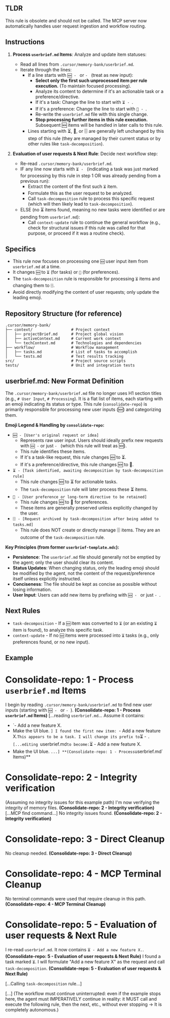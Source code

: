 
## TLDR
This rule is obsolete and should not be called. The MCP server now automatically handles user request ingestion and workflow routing.

## Instructions

1. **Process `userbrief.md` Items**: Analyze and update item statuses:
   - Read all lines from `.cursor/memory-bank/userbrief.md`.
   - Iterate through the lines:
     - If a line starts with `🆕 - ` or `- ` (treat as new input):
       - **Select only the first such unprocessed item per rule execution.** (To maintain focused processing).
       - Analyze its content to determine if it's an actionable task or a preference/directive.
       - If it's a task: Change the line to start with `⏳ - `.
       - If it's a preference: Change the line to start with `📌 - `.
       - Re-write the `userbrief.md` file with this single change.
       - **Stop processing further items in this rule execution.** Subsequent 🆕 items will be handled in later calls to this rule.
     - Lines starting with ⏳, 📌, or 🗄️ are generally left unchanged by this step of this rule (they are managed by their current status or by other rules like `task-decomposition`).

2. **Evaluation of user requests & Next Rule**: Decide next workflow step:
   - Re-read `.cursor/memory-bank/userbrief.md`.
   - IF any line now starts with `⏳ - ` (indicating a task was just marked for processing by this rule in step 1 OR was already pending from a previous run):
     - Extract the content of the first such `⏳` item.
     - Formulate this as the user request to be analyzed.
     - Call `task-decomposition` rule to process this specific request (which will then likely lead to `task-decomposition`).
   - ELSE (no ⏳ items found, meaning no new tasks were identified or are pending from `userbrief.md`):
     - Call `context-update` rule to continue the general workflow (e.g., check for structural issues if this rule was called for that purpose, or proceed if it was a routine check).

## Specifics

- This rule now focuses on processing one `🆕` user input item from `userbrief.md` at a time.
- It changes `🆕` to `⏳` (for tasks) or `📌` (for preferences).
- The `task-decomposition` rule is responsible for processing `⏳` items and changing them to `🗄️`.
- Avoid directly modifying the content of user requests; only update the leading emoji.

## Repository Structure (for reference)
```
.cursor/memory-bank/  
├── context/                 # Project context  
│   ├── projectBrief.md      # Project global vision  
│   ├── activeContext.md     # Current work context  
│   └── techContext.md       # Technologies and dependencies  
├── workflow/                # Workflow management  
│   ├── tasks.md             # List of tasks to accomplish
│   └── tests.md             # Test results tracking
src/                         # Project source scripts  
tests/                       # Unit and integration tests  
```

## userbrief.md: New Format Definition

The `.cursor/memory-bank/userbrief.md` file no longer uses H1 section titles (e.g., `# User Input`, `# Processing`). It is a flat list of items, each starting with an emoji indicating its status or type. This rule (`consolidate-repo`) is primarily responsible for processing new user inputs (🆕) and categorizing them.

**Emoji Legend & Handling by `consolidate-repo`:**
*   `🆕 - [User's original request or idea]`
    *   Represents raw user input. Users should ideally prefix new requests with `🆕 -` or just `- ` (which this rule will treat as 🆕).
    *   This rule identifies these items.
    *   If it's a task-like request, this rule changes 🆕 to ⏳.
    *   If it's a preference/directive, this rule changes 🆕 to 📌.
*   `⏳ - [Task identified, awaiting decomposition by task-decomposition rule]`
    *   This rule changes 🆕 to ⏳ for actionable tasks.
    *   The `task-decomposition` rule will later process these ⏳ items.
*   `📌 - [User preference or long-term directive to be retained]`
    *   This rule changes 🆕 to 📌 for preferences.
    *   These items are generally preserved unless explicitly changed by the user.
*   `🗄️ - [Request archived by task-decomposition after being added to tasks.md]`
    *   This rule does NOT create or directly manage 🗄️ items. They are an outcome of the `task-decomposition` rule.

**Key Principles (from former `userbrief-template.mdc`):**
*   **Persistence**: The `userbrief.md` file should generally not be emptied by the agent; only the user should clear its content.
*   **Status Updates**: When changing status, only the leading emoji should be modified by the agent, not the content of the request/preference itself unless explicitly instructed.
*   **Conciseness**: The file should be kept as concise as possible without losing information.
*   **User Input**: Users can add new items by prefixing with `🆕 - ` or just `- `.


## Next Rules

- `task-decomposition` - If a `🆕` item was converted to `⏳` (or an existing `⏳` item is found), to analyze this specific task.
- `context-update` - If no `🆕` items were processed into `⏳` tasks (e.g., only preferences found, or no new input).

## Example

# Consolidate-repo: 1 - Process `userbrief.md` Items
I begin by reading `.cursor/memory-bank/userbrief.md` to find new user inputs (starting with `🆕 - ` or `- `). **(Consolidate-repo: 1 - Process `userbrief.md` Items)**
[...reading `userbrief.md`... Assume it contains:
- `- Add a new feature X.
- Make the UI blue.
`]
I found the first new item: `- Add a new feature X.` This appears to be a task. I will change its prefix to `⏳ - `.
[...editing `userbrief.md` to become:
`⏳ - Add a new feature X.
- Make the UI blue.
` ...]
**(Consolidate-repo: 1 - Process `userbrief.md` Items)**

# Consolidate-repo: 2 - Integrity verification
(Assuming no integrity issues for this example path)
I'm now verifying the integrity of memory files. **(Consolidate-repo: 2 - Integrity verification)**
[...MCP find command...]
No integrity issues found.
**(Consolidate-repo: 2 - Integrity verification)**

# Consolidate-repo: 3 - Direct Cleanup
No cleanup needed. **(Consolidate-repo: 3 - Direct Cleanup)**

# Consolidate-repo: 4 - MCP Terminal Cleanup
No terminal commands were used that require cleanup in this path. **(Consolidate-repo: 4 - MCP Terminal Cleanup)**

# Consolidate-repo: 5 - Evaluation of user requests & Next Rule
I re-read `userbrief.md`. It now contains `⏳ - Add a new feature X.`. **(Consolidate-repo: 5 - Evaluation of user requests & Next Rule)**
I found a task marked `⏳`. I will formulate "Add a new feature X" as the request and call `task-decomposition`.
**(Consolidate-repo: 5 - Evaluation of user requests & Next Rule)**

[...Calling `task-decomposition` rule...]

[...] (The workflow must continue uninterrupted: even if the example stops here, the agent must IMPERATIVELY continue in reality: it MUST call and execute the following rule, then the next, etc., without ever stopping -> It is completely autonomous.)  